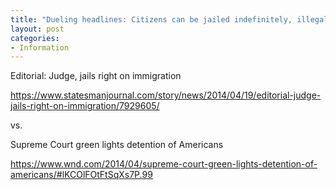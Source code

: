 ```yaml
---
title: "Dueling headlines: Citizens can be jailed indefinitely, illegal aliens never"
layout: post
categories:
- Information
---
```


Editorial: Judge, jails right on immigration

https://www.statesmanjournal.com/story/news/2014/04/19/editorial-judge-jails-right-on-immigration/7929605/

vs.

Supreme Court green lights detention of Americans

https://www.wnd.com/2014/04/supreme-court-green-lights-detention-of-americans/#lKCOlFOtFtSqXs7P.99